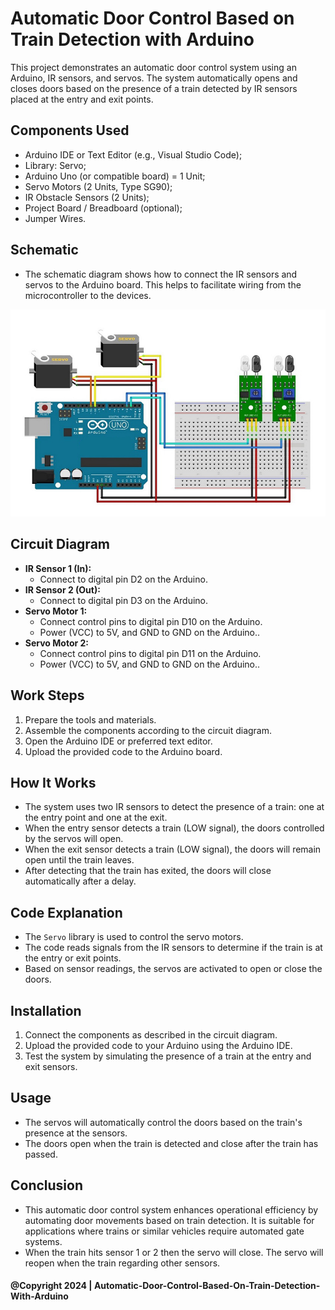 # Automatic Door Control Based on Train Detection with Arduino

This project demonstrates an automatic door control system using an Arduino, IR sensors, and servos. The system automatically opens and closes doors based on the presence of a train detected by IR sensors placed at the entry and exit points.

## Components Used

- Arduino IDE or Text Editor (e.g., Visual Studio Code);
- Library: Servo;
- Arduino Uno (or compatible board) = 1 Unit;
- Servo Motors (2 Units, Type SG90);
- IR Obstacle Sensors (2 Units);
- Project Board / Breadboard (optional);
- Jumper Wires.

## Schematic

- The schematic diagram shows how to connect the IR sensors and servos to the Arduino board. This helps to facilitate wiring from the microcontroller to the devices.

![Schematic](img/skema.jpg)

## Circuit Diagram

- **IR Sensor 1 (In):**
  - Connect to digital pin D2 on the Arduino.
- **IR Sensor 2 (Out):**
  - Connect to digital pin D3 on the Arduino.
- **Servo Motor 1:**
  - Connect control pins to digital pin D10 on the Arduino.
  - Power (VCC) to 5V, and GND to GND on the Arduino..
- **Servo Motor 2:**
  - Connect control pins to digital pin D11 on the Arduino.
  - Power (VCC) to 5V, and GND to GND on the Arduino..

## Work Steps

1. Prepare the tools and materials.
2. Assemble the components according to the circuit diagram.
3. Open the Arduino IDE or preferred text editor.
4. Upload the provided code to the Arduino board.

## How It Works

- The system uses two IR sensors to detect the presence of a train: one at the entry point and one at the exit.
- When the entry sensor detects a train (LOW signal), the doors controlled by the servos will open.
- When the exit sensor detects a train (LOW signal), the doors will remain open until the train leaves.
- After detecting that the train has exited, the doors will close automatically after a delay.

## Code Explanation

- The `Servo` library is used to control the servo motors.
- The code reads signals from the IR sensors to determine if the train is at the entry or exit points.
- Based on sensor readings, the servos are activated to open or close the doors.

## Installation

1. Connect the components as described in the circuit diagram.
2. Upload the provided code to your Arduino using the Arduino IDE.
3. Test the system by simulating the presence of a train at the entry and exit sensors.

## Usage

- The servos will automatically control the doors based on the train's presence at the sensors.
- The doors open when the train is detected and close after the train has passed.

## Conclusion

- This automatic door control system enhances operational efficiency by automating door movements based on train detection. It is suitable for applications where trains or similar vehicles require automated gate systems.
- When the train hits sensor 1 or 2 then the servo will close. The servo will reopen when the train regarding other sensors.

#### @Copyright 2024 | Automatic-Door-Control-Based-On-Train-Detection-With-Arduino
